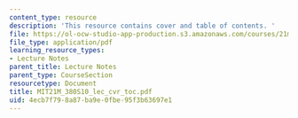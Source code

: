 ```yaml
---
content_type: resource
description: 'This resource contains cover and table of contents. '
file: https://ol-ocw-studio-app-production.s3.amazonaws.com/courses/21m-380-music-and-technology-algorithmic-and-generative-music-spring-2010/4ecb7f798a87ba9e0fbe95f3b63697e1_MIT21M_380S10_lec_cvr_toc.pdf
file_type: application/pdf
learning_resource_types:
- Lecture Notes
parent_title: Lecture Notes
parent_type: CourseSection
resourcetype: Document
title: MIT21M_380S10_lec_cvr_toc.pdf
uid: 4ecb7f79-8a87-ba9e-0fbe-95f3b63697e1
---
```

